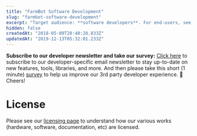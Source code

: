 ```yaml
---
title: "FarmBot Software Development"
slug: "farmbot-software-development"
excerpt: "Target audience: **software developers**. For end-users, see [FarmBot Software Documentation](https://software.farm.bot/docs)."
hidden: false
createdAt: "2018-05-09T20:40:28.833Z"
updatedAt: "2019-12-13T05:32:01.233Z"
---
```


__Subscribe to our developer newsletter and take our survey:__
[Click here](http://eepurl.com/dJ4P86) to subscribe to our developer-specific email newsletter to stay up-to-date on new features, tools, libraries, and more. And then please take this short (1 minute) [survey](https://docs.google.com/forms/d/e/1FAIpQLSeaadH8j2lwbQBAwjUbi5iquGRxQDkuH2bHkrfy3H4ye88iHQ/viewform?usp=sf_link) to help us improve our 3rd party developer experience. :beers: Cheers!

# License
Please see our [licensing page](https://meta.farm.bot/docs/licensing) to understand how our various works (hardware, software, documentation, etc) are licensed.
